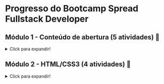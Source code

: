 # Progresso do Bootcamp Spread Fullstack Developer

## Módulo 1 - Conteúdo de abertura (5 atividades) :checkered_flag:
<details>
  <summary>Click para expandir!</summary>

  - Atividade 01: Curso. :white_check_mark:

​		Boas-vindas ao Bootcamp: Spread Fullstack Developer

​			:level_slider: Nível: Básico | :hourglass:Duração: 1hr | :memo: Progresso: 100% 

- Atividade 02: Mentoria (Live). :ballot_box_with_check:

​		Mentoria #1: Aula inaugural - Spread

​			:level_slider: Nível: Básico | :hourglass:Duração: 2hr | :memo: Progresso: Aguardando início

- Atividade 03: Curso. :white_check_mark:

​		Lógica de Programação Essencial

​			:level_slider: Nível: Básico | :hourglass:Duração: 4hr | :memo: Progresso: 100%

- Atividade 04: Curso. :white_check_mark:

​		Introdução ao Git e ao GitHub

​			:level_slider: Nível: Básico | :hourglass:Duração: 5hr | :memo: Progresso: 100%

- Atividade 05: Desafio de projeto. :white_check_mark:

​		Criando seu Primeiro Repositório no GitHub Para Compartilhar Seu Progresso

​			:level_slider: Nível: Básico | :hourglass:Duração: 1hr | :memo: Progresso: 100%

​				[Link paro o projeto!](https://github.com/Italo-Navarro/progresso-bootcamp-spread-fullstack-developer.git)



</details>

## Módulo 2 - HTML/CSS3 (4 atividades) :checkered_flag:

<details>
  <summary>Click para expandir!</summary>


  - Atividade 01: Curso. :ballot_box_with_check:

​		Primeiros passos para desenvolvimento web

​			:level_slider: Nível: Básico | :hourglass:Duração: 6hr | :memo: Progresso: 0% 

- Atividade 02: Curso. :ballot_box_with_check:

​		Introdução a criação de websites com HTML5 e CSS3

​			:level_slider: Nível: Básico | :hourglass:Duração: 6hr | :memo: Progresso: 0%

- Atividade 03: Curso. :ballot_box_with_check:

​		Posicionando elementos com Flexbox em CSS

​			:level_slider: Nível: Básico | :hourglass:Duração: 4hr | :memo: Progresso: 0%

- Atividade 04: Desafio de projeto.:ballot_box_with_check:

​		Recriando a página inicial do Instagram

​			:level_slider: Nível: Básico | :hourglass:Duração: 1hr | :memo: Progresso: 0%


</details>


